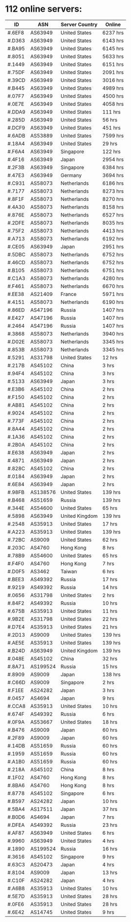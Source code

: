 # 112 online servers:

| ID | ASN | Server Country | Online |
| ------ | ------ | ------ | ------ |
| #.6EF8 | AS63949 | United States | 6237 hrs |
| #.D363 | AS63949 | United States | 6143 hrs |
| #.BA95 | AS63949 | United States | 6145 hrs |
| #.8051 | AS63949 | United States | 5633 hrs |
| #.1449 | AS63949 | United States | 6151 hrs |
| #.75DF | AS63949 | United States | 2091 hrs |
| #.39CD | AS63949 | United States | 3016 hrs |
| #.B445 | AS63949 | United States | 4989 hrs |
| #.07F7 | AS63949 | United States | 4500 hrs |
| #.0E7E | AS63949 | United States | 4058 hrs |
| #.DDA9 | AS63949 | United States | 111 hrs |
| #.285D | AS63949 | United States | 56 hrs |
| #.DCF9 | AS63949 | United States | 451 hrs |
| #.6ADB | AS53889 | United States | 7599 hrs |
| #.18A4 | AS63949 | United States | 29 hrs |
| #.F6A4 | AS63949 | Singapore | 122 hrs |
| #.4F16 | AS63949 | Japan | 2954 hrs |
| #.2F3B | AS63949 | Singapore | 6384 hrs |
| #.47E3 | AS63949 | Germany | 3694 hrs |
| #.C931 | AS58073 | Netherlands | 6186 hrs |
| #.7177 | AS58073 | Netherlands | 8273 hrs |
| #.8F1F | AS58073 | Netherlands | 8270 hrs |
| #.4A30 | AS58073 | Netherlands | 8158 hrs |
| #.876E | AS58073 | Netherlands | 6527 hrs |
| #.2DFE | AS58073 | Netherlands | 8035 hrs |
| #.75F2 | AS58073 | Netherlands | 4413 hrs |
| #.A713 | AS58073 | Netherlands | 6192 hrs |
| #.CE05 | AS63949 | Japan | 2951 hrs |
| #.5DBC | AS58073 | Netherlands | 6752 hrs |
| #.46CD | AS58073 | Netherlands | 6752 hrs |
| #.B105 | AS58073 | Netherlands | 6751 hrs |
| #.C1A3 | AS58073 | Netherlands | 4280 hrs |
| #.F461 | AS58073 | Netherlands | 6670 hrs |
| #.EE38 | AS21409 | France | 5971 hrs |
| #.4151 | AS58073 | Netherlands | 6190 hrs |
| #.86ED | AS47196 | Russia | 1407 hrs |
| #.E427 | AS47196 | Russia | 1407 hrs |
| #.2464 | AS47196 | Russia | 1407 hrs |
| #.3868 | AS58073 | Netherlands | 3940 hrs |
| #.D02E | AS58073 | Netherlands | 3345 hrs |
| #.853B | AS58073 | Netherlands | 3345 hrs |
| #.5291 | AS31798 | United States | 12 hrs |
| #.217B | AS45102 | China | 3 hrs |
| #.94F4 | AS45102 | China | 3 hrs |
| #.5133 | AS63949 | Japan | 3 hrs |
| #.E3B6 | AS45102 | China | 2 hrs |
| #.F150 | AS45102 | China | 2 hrs |
| #.AB81 | AS45102 | China | 2 hrs |
| #.9024 | AS45102 | China | 2 hrs |
| #.773F | AS45102 | China | 2 hrs |
| #.8A44 | AS45102 | China | 2 hrs |
| #.1A36 | AS45102 | China | 2 hrs |
| #.2B0A | AS45102 | China | 2 hrs |
| #.E638 | AS63949 | Japan | 2 hrs |
| #.4871 | AS63949 | Japan | 2 hrs |
| #.828C | AS45102 | China | 2 hrs |
| #.0184 | AS63949 | Japan | 2 hrs |
| #.6E84 | AS63949 | Japan | 2 hrs |
| #.98FB | AS138576 | United States | 139 hrs |
| #.B468 | AS51659 | Russia | 139 hrs |
| #.344E | AS54600 | United States | 65 hrs |
| #.5898 | AS63949 | United Kingdom | 139 hrs |
| #.2548 | AS35913 | United States | 17 hrs |
| #.A223 | AS35913 | United States | 139 hrs |
| #.72BC | AS9009 | United States | 62 hrs |
| #.203C | AS4760 | Hong Kong | 8 hrs |
| #.78B9 | AS54600 | United States | 65 hrs |
| #.F4F0 | AS4760 | Hong Kong | 7 hrs |
| #.D0F5 | AS3462 | Taiwan | 6 hrs |
| #.BEE3 | AS49392 | Russia | 17 hrs |
| #.9219 | AS49392 | Russia | 14 hrs |
| #.0656 | AS31798 | United States | 2 hrs |
| #.84F2 | AS49392 | Russia | 10 hrs |
| #.675B | AS35913 | United States | 11 hrs |
| #.9B2E | AS31798 | United States | 22 hrs |
| #.D7E4 | AS35913 | United States | 21 hrs |
| #.2D13 | AS9009 | United States | 139 hrs |
| #.AE5E | AS35913 | United States | 139 hrs |
| #.B24D | AS63949 | United Kingdom | 139 hrs |
| #.048E | AS45102 | China | 32 hrs |
| #.8A71 | AS199524 | Russia | 15 hrs |
| #.8909 | AS9009 | Japan | 138 hrs |
| #.C66D | AS9009 | Singapore | 2 hrs |
| #.F1EE | AS24282 | Japan | 3 hrs |
| #.0457 | AS4694 | Japan | 9 hrs |
| #.CCA8 | AS35913 | United States | 10 hrs |
| #.674F | AS49392 | Russia | 6 hrs |
| #.0F9A | AS53667 | United States | 18 hrs |
| #.B476 | AS9009 | Japan | 60 hrs |
| #.2F89 | AS9009 | Japan | 60 hrs |
| #.14DB | AS51659 | Russia | 60 hrs |
| #.1959 | AS51659 | Russia | 60 hrs |
| #.A1B0 | AS51659 | Russia | 60 hrs |
| #.218A | AS45102 | China | 8 hrs |
| #.1F02 | AS4760 | Hong Kong | 8 hrs |
| #.8BA6 | AS4760 | Hong Kong | 8 hrs |
| #.8778 | AS45102 | Singapore | 6 hrs |
| #.B597 | AS24282 | Japan | 10 hrs |
| #.5BA4 | AS17511 | Japan | 37 hrs |
| #.B0D6 | AS4694 | Japan | 7 hrs |
| #.DFEA | AS49392 | Russia | 23 hrs |
| #.AF87 | AS63949 | United States | 6 hrs |
| #.9960 | AS63949 | United States | 4 hrs |
| #.1890 | AS199524 | Russia | 16 hrs |
| #.3616 | AS45102 | Singapore | 9 hrs |
| #.63C3 | AS20473 | Japan | 4 hrs |
| #.8104 | AS9009 | Japan | 13 hrs |
| #.C10F | AS24282 | Japan | 4 hrs |
| #.A6B8 | AS35913 | United States | 10 hrs |
| #.5E7D | AS35913 | United States | 28 hrs |
| #.0FE6 | AS35913 | United States | 28 hrs |
| #.6E42 | AS14745 | United States | 9 hrs |

